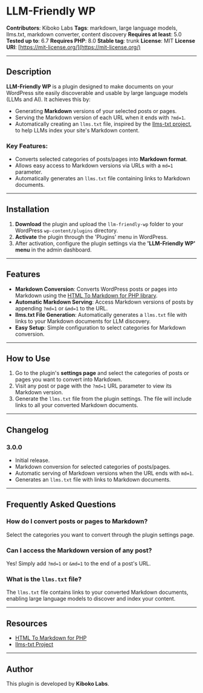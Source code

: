# LLM-Friendly WP

**Contributors**: Kiboko Labs
**Tags**: markdown, large language models, llms.txt, markdown converter, content discovery
**Requires at least**: 5.0
**Tested up to**: 6.7
**Requires PHP**: 8.0
**Stable tag**: trunk
**License**: MIT
**License URI**: [https://mit-license.org/](https://mit-license.org/)

---

## Description

**LLM-Friendly WP** is a plugin designed to make documents on your WordPress site easily discoverable and usable by large language models (LLMs and AI). It achieves this by:
- Generating **Markdown** versions of your selected posts or pages.
- Serving the Markdown version of each URL when it ends with `?md=1`.
- Automatically creating an `llms.txt` file, inspired by the [llms-txt project](https://llmstxt.org/), to help LLMs index your site's Markdown content.

### Key Features:
- Converts selected categories of posts/pages into **Markdown format**.
- Allows easy access to Markdown versions via URLs with a `md=1` parameter.
- Automatically generates an `llms.txt` file containing links to Markdown documents.

---

## Installation

1. **Download** the plugin and upload the `llm-friendly-wp` folder to your WordPress `wp-content/plugins` directory.
2. **Activate** the plugin through the 'Plugins' menu in WordPress.
3. After activation, configure the plugin settings via the **'LLM-Friendly WP' menu** in the admin dashboard.

---

## Features

- **Markdown Conversion**: Converts WordPress posts or pages into Markdown using the [HTML To Markdown for PHP library](https://github.com/thephpleague/html-to-markdown).
- **Automatic Markdown Serving**: Access Markdown versions of posts by appending `?md=1` or `&md=1` to the URL.
- **llms.txt File Generation**: Automatically generates a `llms.txt` file with links to your Markdown documents for LLM discovery.
- **Easy Setup**: Simple configuration to select categories for Markdown conversion.

---

## How to Use

1. Go to the plugin's **settings page** and select the categories of posts or pages you want to convert into Markdown.
2. Visit any post or page with the `?md=1` URL parameter to view its Markdown version.
3. Generate the `llms.txt` file from the plugin settings. The file will include links to all your converted Markdown documents.

---

## Changelog

### 3.0.0
- Initial release.
- Markdown conversion for selected categories of posts/pages.
- Automatic serving of Markdown versions when the URL ends with `md=1`.
- Generates an `llms.txt` file with links to Markdown documents.

---

## Frequently Asked Questions

### How do I convert posts or pages to Markdown?
Select the categories you want to convert through the plugin settings page.

### Can I access the Markdown version of any post?
Yes! Simply add `?md=1` or `&md=1` to the end of a post's URL.

### What is the `llms.txt` file?
The `llms.txt` file contains links to your converted Markdown documents, enabling large language models to discover and index your content.

---

## Resources

- [HTML To Markdown for PHP](https://github.com/thephpleague/html-to-markdown)
- [llms-txt Project](https://llmstxt.org/)

---

## Author

This plugin is developed by **Kiboko Labs**.
